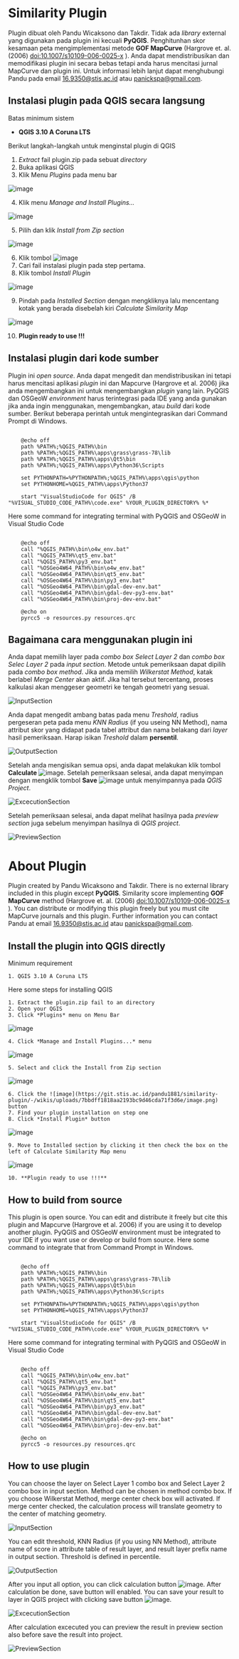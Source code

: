 # Similarity Plugin

Plugin dibuat oleh Pandu Wicaksono dan Takdir. Tidak ada *library* external yang digunakan pada plugin ini kecuali **PyQGIS**. Penghitunhan skor kesamaan peta mengimplementasi metode **GOF MapCurve** (Hargrove et. al. (2006) <doi:10.1007/s10109-006-0025-x> ). Anda dapat mendistribusikan dan memodifikasi plugin ini secara bebas tetapi anda harus mencitasi jurnal MapCurve dan plugin ini. Untuk informasi lebih lanjut dapat menghubungi Pandu pada email 16.9350@stis.ac.id atau panickspa@gmail.com.

## Instalasi plugin pada QGIS secara langsung

Batas minimum sistem

  - **QGIS 3.10 A Coruna LTS**

Berikut langkah-langkah untuk menginstal plugin di QGIS

1. *Extract* fail plugin.zip pada sebuat *directory*
2. Buka aplikasi QGIS
3. Klik Menu *Plugins* pada menu bar

![image](https://git.stis.ac.id/pandu1881/similarity-plugin/-/wikis/uploads/db49312a38f98846a2783260826384e2/image.png)

4. Klik menu *Manage and Install Plugins...*

![image](https://git.stis.ac.id/pandu1881/similarity-plugin/-/wikis/uploads/be7220e560ed1b167fbba5ca4a523b60/image.png)

5. Pilih dan klik *Install from Zip section*

![image](https://git.stis.ac.id/pandu1881/similarity-plugin/-/wikis/uploads/18c153a368b85ff528c953b41c6a40a7/image.png)

6. Klik tombol ![image](https://git.stis.ac.id/pandu1881/similarity-plugin/-/wikis/uploads/7bbdff1818aa2193bc9d46cda71f3d6e/image.png)
7. Cari fail instalasi plugin pada step pertama.
8. Klik tombol *Install Plugin*

![image](https://git.stis.ac.id/pandu1881/similarity-plugin/-/wikis/uploads/b2606bcad2e8f7a8a8dc270aea03896b/image.png)

9. Pindah pada *Installed Section* dengan mengkliknya lalu mencentang kotak yang berada disebelah kiri *Calculate Similarity Map*

![image](https://git.stis.ac.id/pandu1881/similarity-plugin/-/wikis/uploads/d9116e47554603ebf9cf186b29d57c58/image.png)

10. **Plugin ready to use !!!**


## Instalasi plugin dari kode sumber

Plugin ini *open source*. Anda dapat mengedit dan mendistribusikan ini tetapi harus mencitasi aplikasi *plugin* ini dan Mapcurve (Hargrove et al. 2006) jika anda mengembangkan ini untuk mengembangkan *plugin* yang lain. PyQGIS dan OSGeoW *environment* harus terintegrasi pada IDE yang anda gunakan jika anda ingin menggunakan, mengembangkan, atau *build* dari kode sumber. Berikut beberapa perintah untuk mengintegrasikan dari Command Prompt di Windows.


```

    @echo off
    path %PATH%;%QGIS_PATH%\bin
    path %PATH%;%QGIS_PATH%\apps\grass\grass-78\lib
    path %PATH%;%QGIS_PATH%\apps\Qt5\bin
    path %PATH%;%QGIS_PATH%\apps\Python36\Scripts

    set PYTHONPATH=%PYTHONPATH%;%QGIS_PATH%\apps\qgis\python
    set PYTHONHOME=%QGIS_PATH%\apps\Python37  

    start "VisualStudioCode for QGIS" /B  "%VISUAL_STUDIO_CODE_PATH%\code.exe" %YOUR_PLUGIN_DIRECTORY% %*

```

Here some command for integrating terminal with PyQGIS and OSGeoW in Visual Studio Code

```

    @echo off
    call "%QGIS_PATH%\bin\o4w_env.bat"
    call "%QGIS_PATH%\qt5_env.bat"
    call "%QGIS_PATH%\py3_env.bat"
    call "%OSGeo4W64_PATH%\bin\o4w_env.bat"
    call "%OSGeo4W64_PATH%\bin\qt5_env.bat"
    call "%OSGeo4W64_PATH%\bin\py3_env.bat"
    call "%OSGeo4W64_PATH%\bin\gdal-dev-env.bat"
    call "%OSGeo4W64_PATH%\bin\gdal-dev-py3-env.bat"
    call "%OSGeo4W64_PATH%\bin\proj-dev-env.bat"

    @echo on
    pyrcc5 -o resources.py resources.qrc

```

## Bagaimana cara menggunakan plugin ini

Anda dapat memilih layer pada *combo box* *Select Layer 2* dan *combo box* *Selec Layer 2* pada *input section*. Metode untuk pemeriksaan dapat dipilih pada *combo box* *method*. Jika anda memilih *Wilkerstat Method*, katak berlabel *Merge Center* akan aktif. Jika hal tersebut tercentang, proses kalkulasi akan menggeser geometri ke tengah geometri yang sesuai.

![InputSection](https://git.stis.ac.id/pandu1881/similarity-plugin/-/wikis/uploads/3469def04e15cc35cfa2d4b5c3b38ef5/InputSection.png)

Anda dapat mengedit ambang batas pada menu *Treshold*, radius pergeseran peta pada menu *KNN Radius* (if you useing NN Method), nama attribut skor yang didapat pada tabel attribut dan nama belakang dari *layer* hasil pemeriksaan. Harap isikan *Treshold* dalam **persentil**.

![OutputSection](https://git.stis.ac.id/pandu1881/similarity-plugin/-/wikis/uploads/0b4225586e36a12628e329b92e5b1ab8/OutputSection.png)

Setelah anda mengisikan semua opsi, anda dapat melakukan klik tombol **Calculate** ![image](https://git.stis.ac.id/pandu1881/similarity-plugin/-/wikis/uploads/8809206cb30f46d730020bcfb1a934ba/image.png). Setelah pemeriksaan selesai, anda dapat menyimpan dengan mengklik tombol **Save** ![image](https://git.stis.ac.id/pandu1881/similarity-plugin/-/wikis/uploads/4fae88aaf29832a2d42f6fe9d1ea3d90/image.png) untuk menyimpannya pada *QGIS Project*.

![ExcecutionSection](https://git.stis.ac.id/pandu1881/similarity-plugin/-/wikis/uploads/7d11bd599f79bd00c3a0bdcbafa6d46e/ExcecutionSection.png)

Setelah pemeriksaan selesai, anda dapat melihat hasilnya pada *preview section* juga sebelum menyimpan hasilnya di *QGIS project*.

![PreviewSection](https://git.stis.ac.id/pandu1881/similarity-plugin/-/wikis/uploads/d82c3df65bb9d4937d450407167716b5/PreviewSection.png)

# About Plugin

Plugin created by Pandu Wicaksono and Takdir. There is no external library included in this plugin except **PyQGIS**. Similarity score implementing **GOF MapCurve** method (Hargrove et. al. (2006) <doi:10.1007/s10109-006-0025-x> ). You can distribute or modifying this plugin freely but you must cite MapCurve journals and this plugin. Further information you can contact Pandu at email 16.9350@stis.ac.id atau panickspa@gmail.com.


## Install the plugin into QGIS directly

Minimum requirement

    1. QGIS 3.10 A Coruna LTS

Here some steps for installing QGIS

    1. Extract the plugin.zip fail to an directory
    2. Open your QGIS
    3. Click *Plugins* menu on Menu Bar

![image](https://git.stis.ac.id/pandu1881/similarity-plugin/-/wikis/uploads/db49312a38f98846a2783260826384e2/image.png)

    4. Click *Manage and Install Plugins...* menu

![image](https://git.stis.ac.id/pandu1881/similarity-plugin/-/wikis/uploads/be7220e560ed1b167fbba5ca4a523b60/image.png)

    5. Select and click the Install from Zip section

![image](https://git.stis.ac.id/pandu1881/similarity-plugin/-/wikis/uploads/18c153a368b85ff528c953b41c6a40a7/image.png)

    6. Click the ![image](https://git.stis.ac.id/pandu1881/similarity-plugin/-/wikis/uploads/7bbdff1818aa2193bc9d46cda71f3d6e/image.png) button
    7. Find your plugin installation on step one
    8. Click *Install Plugin* button

![image](https://git.stis.ac.id/pandu1881/similarity-plugin/-/wikis/uploads/b2606bcad2e8f7a8a8dc270aea03896b/image.png)

    9. Move to Installed section by clicking it then check the box on the left of Calculate Similarity Map menu

![image](https://git.stis.ac.id/pandu1881/similarity-plugin/-/wikis/uploads/d9116e47554603ebf9cf186b29d57c58/image.png)

    10. **Plugin ready to use !!!**
    

## How to build from source

This plugin is open source. You can edit and distribute it freely but cite this plugin and Mapcurve (Hargrove et al. 2006) if you are using it to develop another plugin. PyQGIS and OSGeoW environment must be integrated to your IDE if you want use or develop or build from source. Here some command to integrate that from Command Prompt in Windows.

```

    @echo off
    path %PATH%;%QGIS_PATH%\bin
    path %PATH%;%QGIS_PATH%\apps\grass\grass-78\lib
    path %PATH%;%QGIS_PATH%\apps\Qt5\bin
    path %PATH%;%QGIS_PATH%\apps\Python36\Scripts

    set PYTHONPATH=%PYTHONPATH%;%QGIS_PATH%\apps\qgis\python
    set PYTHONHOME=%QGIS_PATH%\apps\Python37  

    start "VisualStudioCode for QGIS" /B  "%VISUAL_STUDIO_CODE_PATH%\code.exe" %YOUR_PLUGIN_DIRECTORY% %*

```

Here some command for integrating terminal with PyQGIS and OSGeoW in Visual Studio Code

```

    @echo off
    call "%QGIS_PATH%\bin\o4w_env.bat"
    call "%QGIS_PATH%\qt5_env.bat"
    call "%QGIS_PATH%\py3_env.bat"
    call "%OSGeo4W64_PATH%\bin\o4w_env.bat"
    call "%OSGeo4W64_PATH%\bin\qt5_env.bat"
    call "%OSGeo4W64_PATH%\bin\py3_env.bat"
    call "%OSGeo4W64_PATH%\bin\gdal-dev-env.bat"
    call "%OSGeo4W64_PATH%\bin\gdal-dev-py3-env.bat"
    call "%OSGeo4W64_PATH%\bin\proj-dev-env.bat"

    @echo on
    pyrcc5 -o resources.py resources.qrc

```

## How to use plugin

You can choose the layer on Select Layer 1 combo box and Select Layer 2 combo box in input section. Method can be chosen in method combo box. If you choose Wilkerstat Method, merge center check box will activated. If merge center checked, the calculation process will translate geometry to the center of matching geometry.

![InputSection](https://git.stis.ac.id/pandu1881/similarity-plugin/-/wikis/uploads/3469def04e15cc35cfa2d4b5c3b38ef5/InputSection.png)

You can edit threshold, KNN Radius (if you using NN Method), attribute name of score in attribute table of result layer, and result layer prefix name in output section. Threshold is defined in percentile.

![OutputSection](https://git.stis.ac.id/pandu1881/similarity-plugin/-/wikis/uploads/0b4225586e36a12628e329b92e5b1ab8/OutputSection.png)

After you input all option, you can click calculation button ![image](https://git.stis.ac.id/pandu1881/similarity-plugin/-/wikis/uploads/8809206cb30f46d730020bcfb1a934ba/image.png). After calculation be done, save button will enabled. You can save your result to layer in QGIS project with clicking save button ![image](https://git.stis.ac.id/pandu1881/similarity-plugin/-/wikis/uploads/4fae88aaf29832a2d42f6fe9d1ea3d90/image.png).

![ExcecutionSection](https://git.stis.ac.id/pandu1881/similarity-plugin/-/wikis/uploads/7d11bd599f79bd00c3a0bdcbafa6d46e/ExcecutionSection.png)

After calculation excecuted you can preview the result in preview section also before save the result into project.

![PreviewSection](https://git.stis.ac.id/pandu1881/similarity-plugin/-/wikis/uploads/d82c3df65bb9d4937d450407167716b5/PreviewSection.png)